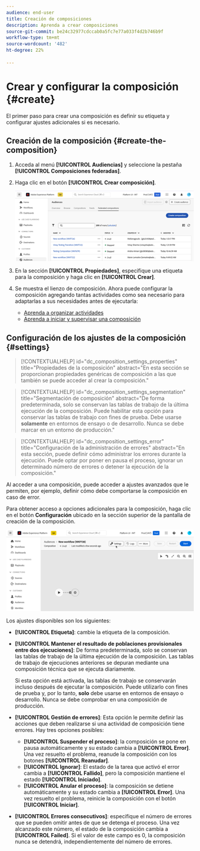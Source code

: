 ```yaml
---
audience: end-user
title: Creación de composiciones
description: Aprenda a crear composiciones
source-git-commit: be24c32977cdccab0a5fc7e77a033f4d2b746b9f
workflow-type: tm+mt
source-wordcount: '482'
ht-degree: 22%

---
```



# Crear y configurar la composición {#create}

El primer paso para crear una composición es definir su etiqueta y configurar ajustes adicionales si es necesario.

## Creación de la composición {#create-the-composition}

1. Acceda al menú **[!UICONTROL Audiencias]** y seleccione la pestaña **[!UICONTROL Composiciones federadas]**.

1. Haga clic en el botón **[!UICONTROL Crear composición]**.

   ![](assets/composition-create.png)

1. En la sección **[!UICONTROL Propiedades]**, especifique una etiqueta para la composición y haga clic en **[!UICONTROL Crear]**.

1. Se muestra el lienzo de composición. Ahora puede configurar la composición agregando tantas actividades como sea necesario para adaptarlas a sus necesidades antes de ejecutarla:

   * [Aprenda a organizar actividades](#action-activities)
   * [Aprenda a iniciar y supervisar una composición](#save)

## Configuración de los ajustes de la composición {#settings}

>[!CONTEXTUALHELP]
>id="dc_composition_settings_properties"
>title="Propiedades de la composición"
>abstract="En esta sección se proporcionan propiedades genéricas de composición a las que también se puede acceder al crear la composición."

>[!CONTEXTUALHELP]
>id="dc_composition_settings_segmentation"
>title="Segmentación de composición"
>abstract="De forma predeterminada, solo se conservan las tablas de trabajo de la última ejecución de la composición. Puede habilitar esta opción para conservar las tablas de trabajo con fines de prueba. Debe usarse **solamente** en entornos de ensayo o de desarrollo. Nunca se debe marcar en un entorno de producción."

>[!CONTEXTUALHELP]
>id="dc_composition_settings_error"
>title="Configuración de la administración de errores"
>abstract="En esta sección, puede definir cómo administrar los errores durante la ejecución. Puede optar por poner en pausa el proceso, ignorar un determinado número de errores o detener la ejecución de la composición."

Al acceder a una composición, puede acceder a ajustes avanzados que le permiten, por ejemplo, definir cómo debe comportarse la composición en caso de error.

Para obtener acceso a opciones adicionales para la composición, haga clic en el botón **Configuración** ubicado en la sección superior de la pantalla de creación de la composición.

![](assets/composition-create-settings.png)

Los ajustes disponibles son los siguientes:

* **[!UICONTROL Etiqueta]**: cambie la etiqueta de la composición.

* **[!UICONTROL Mantener el resultado de poblaciones provisionales entre dos ejecuciones]**: De forma predeterminada, solo se conservan las tablas de trabajo de la última ejecución de la composición. Las tablas de trabajo de ejecuciones anteriores se depuran mediante una composición técnica que se ejecuta diariamente.

  Si esta opción está activada, las tablas de trabajo se conservarán incluso después de ejecutar la composición. Puede utilizarlo con fines de prueba y, por lo tanto, **solo** debe usarse en entornos de ensayo o desarrollo. Nunca se debe comprobar en una composición de producción.

* **[!UICONTROL Gestión de errores]**: Esta opción le permite definir las acciones que deben realizarse si una actividad de composición tiene errores. Hay tres opciones posibles:

   * **[!UICONTROL Suspender el proceso]**: la composición se pone en pausa automáticamente y su estado cambia a **[!UICONTROL Error]**. Una vez resuelto el problema, reanude la composición con los botones **[!UICONTROL Reanudar]**.
   * **[!UICONTROL Ignorar]**: El estado de la tarea que activó el error cambia a **[!UICONTROL Fallido]**, pero la composición mantiene el estado **[!UICONTROL Iniciado]**.
   * **[!UICONTROL Anular el proceso]**: la composición se detiene automáticamente y su estado cambia a **[!UICONTROL Error]**. Una vez resuelto el problema, reinicie la composición con el botón **[!UICONTROL Iniciar]**.

* **[!UICONTROL Errores consecutivos]**: especifique el número de errores que se pueden omitir antes de que se detenga el proceso. Una vez alcanzado este número, el estado de la composición cambia a **[!UICONTROL Failed]**. Si el valor de este campo es 0, la composición nunca se detendrá, independientemente del número de errores.
